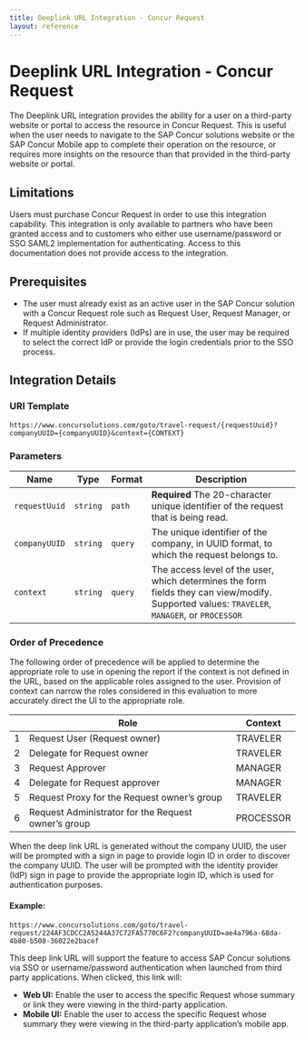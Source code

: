 ```yaml
---
title: Deeplink URL Integration - Concur Request
layout: reference
---
```


# Deeplink URL Integration - Concur Request

The Deeplink URL integration provides the ability for a user on a third-party website or portal to access the resource in Concur Request. This is useful when the user needs to navigate to the SAP Concur solutions website or the SAP Concur Mobile app to complete their operation on the resource, or requires more insights on the resource than that provided in the third-party website or portal.

## <a name="limitations"></a>Limitations

Users must purchase Concur Request in order to use this integration capability. This integration is only available to partners who have been granted access and to customers who either use username/password or SSO SAML2 implementation for authenticating. Access to this documentation does not provide access to the integration.

## <a name="pre-req"></a>Prerequisites

* The user must already exist as an active user in the SAP Concur solution with a Concur Request role such as Request User, Request Manager, or Request Administrator.
* If multiple identity providers (IdPs) are in use, the user may be required to select the correct IdP or provide the login credentials prior to the SSO process.

## <a name="integration-details"></a>Integration Details

### URI Template

```shell
https://www.concursolutions.com/goto/travel-request/{requestUuid}?companyUUID={companyUUID}&context={CONTEXT}
```
### Parameters

|Name|Type|Format|Description|
|---|---|---|---|
|`requestUuid`|`string`|`path`|**Required** The 20-character unique identifier of the request that is being read.|
|`companyUUID`|`string`|`query`|The unique identifier of the company, in UUID format, to which the request belongs to.|
|`context`|`string`|`query`|The access level of the user, which determines the form fields they can view/modify. Supported values: `TRAVELER`, `MANAGER`, or `PROCESSOR`|

### Order of Precedence

The following order of precedence will be applied to determine the appropriate role to use in opening the report if the context is not defined in the URL, based on the applicable roles assigned to the user. Provision of context can narrow the roles considered in this evaluation to more accurately direct the UI to the appropriate role.

||Role|Context|
|---|---|---|
|1|Request User (Request owner)|TRAVELER|
|2|Delegate for Request owner|TRAVELER|
|3|Request Approver|MANAGER|
|4|Delegate for Request approver|MANAGER|
|5|Request Proxy for the Request owner’s group|TRAVELER|
|6|Request Administrator for the Request owner’s group|PROCESSOR|

When the deep link URL is generated without the company UUID, the user will be prompted with a sign in page to provide login ID in order to discover the company UUID. The user will be prompted with the identity provider (IdP) sign in page to provide the appropriate login ID, which is used for authentication purposes.

#### Example:

```shell
https://www.concursolutions.com/goto/travel-request/224AF3CDCC2A5244A37C72FA5770C6F2?companyUUID=ae4a796a-68da-4b80-b508-36022e2bacef
```

This deep link URL will support the feature to access SAP Concur solutions via SSO or username/password authentication when launched from third party applications. When clicked, this link will:

* **Web UI:** Enable the user to access the specific Request whose summary or link they were viewing in the third-party application.
* **Mobile UI:** Enable the user to access the specific Request whose summary they were viewing in the third-party application’s mobile app.
